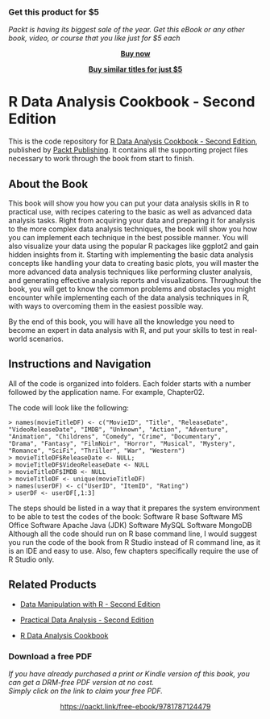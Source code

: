 
### Get this product for $5

<i>Packt is having its biggest sale of the year. Get this eBook or any other book, video, or course that you like just for $5 each</i>


<b><p align='center'>[Buy now](https://packt.link/9781787124479)</p></b>


<b><p align='center'>[Buy similar titles for just $5](https://subscription.packtpub.com/search)</p></b>


# R Data Analysis Cookbook - Second Edition
This is the code repository for [R Data Analysis Cookbook - Second Edition](https://www.packtpub.com/big-data-and-business-intelligence/r-data-analysis-cookbook-second-edition?utm_source=github&utm_medium=repository&utm_campaign=9781787124479), published by [Packt Publishing](https://www.packtpub.com/?utm_source=github). It contains all the supporting project files necessary to work through the book from start to finish.
## About the Book
This book will show you how you can put your data analysis skills in R to practical use, with recipes catering to the basic as well as advanced data analysis tasks. Right from acquiring your data and preparing it for analysis to the more complex data analysis techniques, the book will show you how you can implement each technique in the best possible manner. You will also visualize your data using the popular R packages like ggplot2 and gain hidden insights from it. Starting with implementing the basic data analysis concepts like handling your data to creating basic plots, you will master the more advanced data analysis techniques like performing cluster analysis, and generating effective analysis reports and visualizations. Throughout the book, you will get to know the common problems and obstacles you might encounter while implementing each of the data analysis techniques in R, with ways to overcoming them in the easiest possible way.

By the end of this book, you will have all the knowledge you need to become an expert in data analysis with R, and put your skills to test in real-world scenarios.

## Instructions and Navigation
All of the code is organized into folders. Each folder starts with a number followed by the application name. For example, Chapter02.



The code will look like the following:
```
> names(movieTitleDF) <- c("MovieID", "Title", "ReleaseDate",
"VideoReleaseDate", "IMDB", "Unknown", "Action", "Adventure",
"Animation", "Childrens", "Comedy", "Crime", "Documentary",
"Drama", "Fantasy", "FilmNoir", "Horror", "Musical", "Mystery",
"Romance", "SciFi", "Thriller", "War", "Western")
> movieTitleDF$ReleaseDate <- NULL;
> movieTitleDF$VideoReleaseDate <- NULL
> movieTitleDF$IMDB <- NULL
> movieTitleDF <- unique(movieTitleDF)
> names(userDF) <- c("UserID", "ItemID", "Rating")
> userDF <- userDF[,1:3]
```

The steps should be listed in a way that it prepares the system environment to be able to
test the codes of the book:
Software R base
Software MS Office
Software Apache Java (JDK)
Software MySQL
Software MongoDB
Although all the code should run on R base command line, I would suggest you run the
code of the book from R Studio instead of R command line, as it is an IDE and easy to use.
Also, few chapters specifically require the use of R Studio only.

## Related Products
* [Data Manipulation with R - Second Edition](https://www.packtpub.com/big-data-and-business-intelligence/data-manipulation-r-second-edition?utm_source=github&utm_medium=repository&utm_campaign=9781785288814)

* [Practical Data Analysis - Second Edition](https://www.packtpub.com/big-data-and-business-intelligence/practical-data-analysis-second-edition?utm_source=github&utm_medium=repository&utm_campaign=9781785289712)

* [R Data Analysis Cookbook](https://www.packtpub.com/big-data-and-business-intelligence/r-data-analysis-cookbook?utm_source=github&utm_medium=repository&utm_campaign=9781783989065)

### Download a free PDF

 <i>If you have already purchased a print or Kindle version of this book, you can get a DRM-free PDF version at no cost.<br>Simply click on the link to claim your free PDF.</i>
<p align="center"> <a href="https://packt.link/free-ebook/9781787124479">https://packt.link/free-ebook/9781787124479 </a> </p>